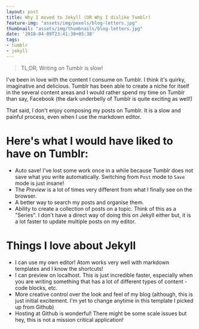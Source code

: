 ```yaml
---
layout: post
title: Why I moved to Jekyll (OR Why I dislike Tumblr)
feature-img: "assets/img/pexels/blog-letters.jpg"
thumbnail: "assets/img/thumbnails/blog-letters.jpg"
date: '2018-04-09T23:41:30+05:30'
tags:
- tumblr
- jekyll
---
```


>TL;DR; Writing on Tumblr is slow!

I've been in love with the content I consume on Tumblr. I think it's quirky, imaginative and delicious. Tumblr has been able to create a niche for itself in the several content areas and I would rather spend my time on Tumblr than say, Facebook (the dark underbelly of Tumblr is quite exciting as well!)

That said, I don't enjoy composing my posts on Tumblr. It is a slow and painful process, even when I use the markdown editor.

# Here's what I would have liked to have on Tumblr:

* Auto save! I've lost some work once in a while because Tumblr does not save what you write automatically. Switching from `Post` mode to `Save` mode is just insane!
* The *Preview* is a lot of times very different from what I finally see on the browser.
* A better way to search my posts and organise them.
* Ability to create a collection of posts on a topic. Think of this as a "Series". I don't have a direct way of doing this on Jekyll either but, it is a lot faster to update multiple posts on my editor.

# Things I love about Jekyll

* I can use my own editor! Atom works very well with markdown templates and I know the shortcuts!
* I can preview on localhost. This is just incredible faster, especially when you are writing something that has a lot of different types of content - code blocks, etc.
* More creative control over the look and feel of my blog (although, this is just initial excitement. I'm yet to change anytime in this template I picked up from Github)
* Hosting at Github is wonderful! There might be some scale issues but hey, this is not a mission critical application!
